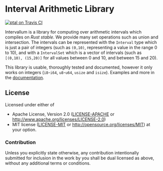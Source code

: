 Interval Arithmetic Library
===========================

[![ptal on Travis CI][travis-image]][travis]

[travis-image]: https://travis-ci.org/ptal/intervallum.png
[travis]: https://travis-ci.org/ptal/intervallum

Intervallum is a library for computing over arithmetic intervals which compiles on *Rust stable*.
We provide many set operations such as union and intersection.
The intervals can be represented with the `Interval` type which is just a pair of integers (such as `(0,10)`, representing a value in the range 0 to 10), and with a `IntervalSet` which is a vector of intervals (such as `[(0,10), (15,20)]` for all values between 0 and 10, and between 15 and 20).

This library is usable, thoroughly tested and documented, however it only works on integers (`i8`-`i64`, `u8`-`u64`, `usize` and `isize`).
Examples and more in the [documentation](https://docs.rs/intervallum).

## License

Licensed under either of
 * Apache License, Version 2.0 ([LICENSE-APACHE](LICENSE-APACHE) or http://www.apache.org/licenses/LICENSE-2.0)
 * MIT license ([LICENSE-MIT](LICENSE-MIT) or http://opensource.org/licenses/MIT)
at your option.

### Contribution

Unless you explicitly state otherwise, any contribution intentionally submitted for inclusion in the work by you shall be dual licensed as above, without any additional terms or conditions.
